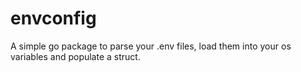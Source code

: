 # envconfig

A simple go package to parse your .env files, load them into your os variables and populate a struct.
